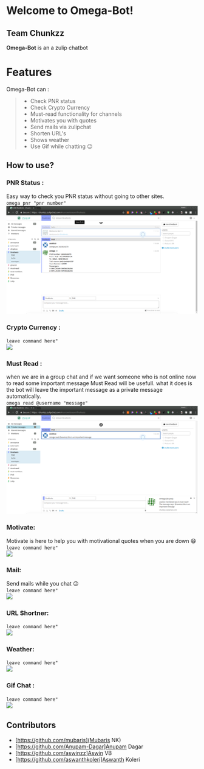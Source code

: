 # Welcome to Omega-Bot!
## Team Chunkzz
**Omega-Bot**  is an a zulip chatbot   


# Features

Omega-Bot can :
>
>* Check PNR status
>* Check Crypto Currency
>* Must-read functionality for channels
>*  Motivates you with quotes
>* Send mails via zulipchat
>* Shorten URL's
>* Shows weather
>* Use Gif while chatting :wink:

## How to use?

###  PNR Status :
Easy way to check you PNR status without going to other sites.  
`omega pnr "pnr number"`  
![](./screenshots/PNR.png)


###  Crypto Currency :
`leave command here"`  
![](./screenshots/CC.png)  


###  Must Read :  
when we are in a group chat and if we want someone who is not online now to read some important message Must Read will be usefull. what it does is the bot will leave the important message as a private message automatically.  
`omega read @username "message"`  
![](./screenshots/mustread.png)  


###  Motivate:
Motivate is here to help you with motivational quotes when you are down :smile:  
`leave command here"`  
![](./screenshots/CC.png)  

###  Mail:
Send mails while you chat :wink:  
`leave command here"`  
![](./screenshots/CC.png)  

###  URL Shortner:
`leave command here"`  
![](./screenshots/CC.png)  

###  Weather:     
`leave command here"`  
![](./screenshots/CC.png)  

###  Gif Chat :
`leave command here"`  
![](./screenshots/CC.png)  

## Contributors
* [https://github.com/mubaris](Mubaris NK)  
* [https://github.com/Anupam-Dagar]Anupam Dagar  
* [https://github.com/aswinzz]Aswin VB  
* [https://github.com/aswanthkoleri]Aswanth Koleri    
